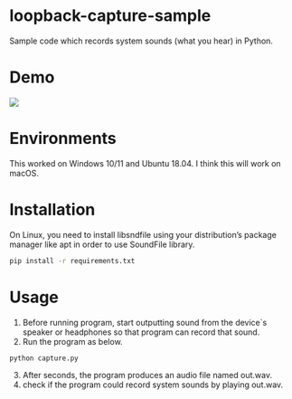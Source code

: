 # loopback-capture-sample
Sample code which records system sounds (what you hear) in Python.

# Demo
[![](https://img.youtube.com/vi/7xQAhQWhLHs/0.jpg)](https://www.youtube.com/watch?v=7xQAhQWhLHs)

# Environments
This worked on Windows 10/11 and Ubuntu 18.04.
I think this will work on macOS.

# Installation
On Linux, you need to install libsndfile using your distribution’s package manager like apt in order to use SoundFile library.
```bash
pip install -r requirements.txt
```

# Usage
1. Before running program, start outputting sound from the device`s speaker or headphones so that program can record that sound.
2. Run the program as below.
```bash
python capture.py
```

3. After seconds, the program produces an audio file named out.wav.
4. check if the program could record system sounds by playing out.wav.
